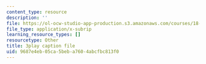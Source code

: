 ```yaml
---
content_type: resource
description: ''
file: https://ol-ocw-studio-app-production.s3.amazonaws.com/courses/18-02-multivariable-calculus-fall-2007/9687e4eb05ca5beba7604abcfbc813f0_44R5HgbrUmc.vtt
file_type: application/x-subrip
learning_resource_types: []
resourcetype: Other
title: 3play caption file
uid: 9687e4eb-05ca-5beb-a760-4abcfbc813f0
---
```

